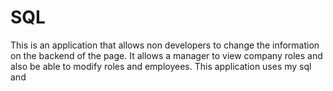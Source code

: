 # SQL
This is an application that allows non developers to change the information on the backend of the page.
It allows a manager to view company roles and also be able to modify roles and employees.
This application uses my sql and 